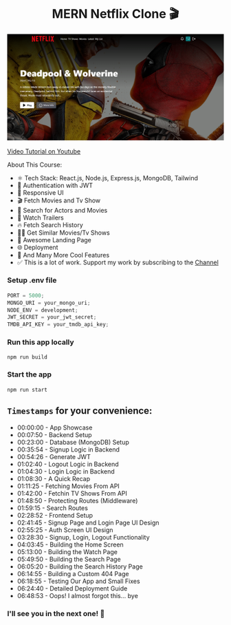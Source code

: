 <h1 align="center">MERN Netflix Clone 🎬</h1>

![Demo App](/frontend/public/screenshot-for-readme.png)

[Video Tutorial on Youtube](https://youtu.be/0Kzd4k1YuCA)

About This Course:

-   ⚛️ Tech Stack: React.js, Node.js, Express.js, MongoDB, Tailwind
-   🔐 Authentication with JWT
-   📱 Responsive UI
-   🎬 Fetch Movies and Tv Show
-   🔎 Search for Actors and Movies
-   🎥 Watch Trailers
-   🔥 Fetch Search History
-   🐱‍👤 Get Similar Movies/Tv Shows
-   💙 Awesome Landing Page
-   🌐 Deployment
-   🚀 And Many More Cool Features
-   ✅ This is a lot of work. Support my work by subscribing to the [Channel](https://www.youtube.com/@asaprogrammer_)

### Setup .env file

```js
PORT = 5000;
MONGO_URI = your_mongo_uri;
NODE_ENV = development;
JWT_SECRET = your_jwt_secret;
TMDB_API_KEY = your_tmdb_api_key;
```

### Run this app locally

```shell
npm run build
```

### Start the app

```shell
npm run start
```

## `Timestamps` for your convenience:

-   00:00:00 - App Showcase
-   00:07:50 - Backend Setup
-   00:23:00 - Database (MongoDB) Setup
-   00:35:54 - Signup Logic in Backend
-   00:54:26 - Generate JWT
-   01:02:40 - Logout Logic in Backend
-   01:04:30 - Login Logic in Backend
-   01:08:30 - A Quick Recap
-   01:11:25 - Fetching Movies From API
-   01:42:00 - Fetchin TV Shows From API
-   01:48:50 - Protecting Routes (Middleware)
-   01:59:15 - Search Routes
-   02:28:52 - Frontend Setup
-   02:41:45 - Signup Page and Login Page UI Design
-   02:55:25 - Auth Screen UI Design
-   03:28:30 - Signup, Login, Logout Functionality
-   04:03:45 - Building the Home Screen
-   05:13:00 - Building the Watch Page
-   05:49:50 - Building the Search Page
-   06:05:20 - Building the Search History Page
-   06:14:55 - Building a Custom 404 Page
-   06:18:55 - Testing Our App and Small Fixes
-   06:24:40 - Detailed Deployment Guide
-   06:48:53 - Oops! I almost forgot this... bye

### I'll see you in the next one! 🚀
